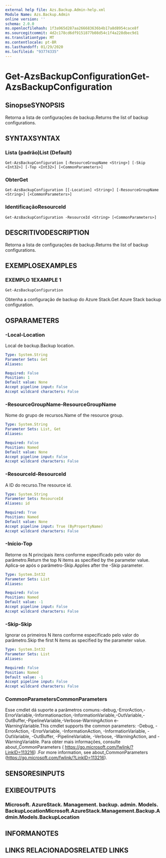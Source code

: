 ```yaml
---
external help file: Azs.Backup.Admin-help.xml
Module Name: Azs.Backup.Admin
online version: ''
schema: 2.0.0
ms.openlocfilehash: 1f3a965d287aa266683636b4b17a8d8954cace8f
ms.sourcegitcommit: 4d2c178cd6df9151877b08d54c1f4a228dbec9d1
ms.translationtype: MT
ms.contentlocale: pt-BR
ms.lasthandoff: 01/29/2020
ms.locfileid: "93774335"
---
```

# <span data-ttu-id="9bd6e-101">Get-AzsBackupConfiguration</span><span class="sxs-lookup"><span data-stu-id="9bd6e-101">Get-AzsBackupConfiguration</span></span>

## <span data-ttu-id="9bd6e-102">Sinopse</span><span class="sxs-lookup"><span data-stu-id="9bd6e-102">SYNOPSIS</span></span>
<span data-ttu-id="9bd6e-103">Retorna a lista de configurações de backup.</span><span class="sxs-lookup"><span data-stu-id="9bd6e-103">Returns the list of backup configurations.</span></span>

## <span data-ttu-id="9bd6e-104">SYNTAX</span><span class="sxs-lookup"><span data-stu-id="9bd6e-104">SYNTAX</span></span>

### <span data-ttu-id="9bd6e-105">Lista (padrão)</span><span class="sxs-lookup"><span data-stu-id="9bd6e-105">List (Default)</span></span>
```
Get-AzsBackupConfiguration [-ResourceGroupName <String>] [-Skip <Int32>] [-Top <Int32>] [<CommonParameters>]
```

### <span data-ttu-id="9bd6e-106">Obter</span><span class="sxs-lookup"><span data-stu-id="9bd6e-106">Get</span></span>
```
Get-AzsBackupConfiguration [[-Location] <String>] [-ResourceGroupName <String>] [<CommonParameters>]
```

### <span data-ttu-id="9bd6e-107">Identificação</span><span class="sxs-lookup"><span data-stu-id="9bd6e-107">ResourceId</span></span>
```
Get-AzsBackupConfiguration -ResourceId <String> [<CommonParameters>]
```

## <span data-ttu-id="9bd6e-108">DESCRITIVO</span><span class="sxs-lookup"><span data-stu-id="9bd6e-108">DESCRIPTION</span></span>
<span data-ttu-id="9bd6e-109">Retorna a lista de configurações de backup.</span><span class="sxs-lookup"><span data-stu-id="9bd6e-109">Returns the list of backup configurations.</span></span>

## <span data-ttu-id="9bd6e-110">EXEMPLOS</span><span class="sxs-lookup"><span data-stu-id="9bd6e-110">EXAMPLES</span></span>

### <span data-ttu-id="9bd6e-111">EXEMPLO 1</span><span class="sxs-lookup"><span data-stu-id="9bd6e-111">EXAMPLE 1</span></span>
```
Get-AzsBackupConfiguration
```

<span data-ttu-id="9bd6e-112">Obtenha a configuração de backup do Azure Stack.</span><span class="sxs-lookup"><span data-stu-id="9bd6e-112">Get Azure Stack backup configuration.</span></span>

## <span data-ttu-id="9bd6e-113">OS</span><span class="sxs-lookup"><span data-stu-id="9bd6e-113">PARAMETERS</span></span>

### <span data-ttu-id="9bd6e-114">-Local</span><span class="sxs-lookup"><span data-stu-id="9bd6e-114">-Location</span></span>
<span data-ttu-id="9bd6e-115">Local de backup.</span><span class="sxs-lookup"><span data-stu-id="9bd6e-115">Backup location.</span></span>

```yaml
Type: System.String
Parameter Sets: Get
Aliases:

Required: False
Position: 1
Default value: None
Accept pipeline input: False
Accept wildcard characters: False
```

### <span data-ttu-id="9bd6e-116">-ResourceGroupName</span><span class="sxs-lookup"><span data-stu-id="9bd6e-116">-ResourceGroupName</span></span>
<span data-ttu-id="9bd6e-117">Nome do grupo de recursos.</span><span class="sxs-lookup"><span data-stu-id="9bd6e-117">Name of the resource group.</span></span>

```yaml
Type: System.String
Parameter Sets: List, Get
Aliases:

Required: False
Position: Named
Default value: None
Accept pipeline input: False
Accept wildcard characters: False
```

### <span data-ttu-id="9bd6e-118">-ResourceId</span><span class="sxs-lookup"><span data-stu-id="9bd6e-118">-ResourceId</span></span>
<span data-ttu-id="9bd6e-119">A ID do recurso.</span><span class="sxs-lookup"><span data-stu-id="9bd6e-119">The resource id.</span></span>

```yaml
Type: System.String
Parameter Sets: ResourceId
Aliases: id

Required: True
Position: Named
Default value: None
Accept pipeline input: True (ByPropertyName)
Accept wildcard characters: False
```

### <span data-ttu-id="9bd6e-120">-Início</span><span class="sxs-lookup"><span data-stu-id="9bd6e-120">-Top</span></span>
<span data-ttu-id="9bd6e-121">Retorne os N principais itens conforme especificado pelo valor do parâmetro.</span><span class="sxs-lookup"><span data-stu-id="9bd6e-121">Return the top N items as specified by the parameter value.</span></span>
<span data-ttu-id="9bd6e-122">Aplica-se após o parâmetro-Skip.</span><span class="sxs-lookup"><span data-stu-id="9bd6e-122">Applies after the -Skip parameter.</span></span>

```yaml
Type: System.Int32
Parameter Sets: List
Aliases:

Required: False
Position: Named
Default value: -1
Accept pipeline input: False
Accept wildcard characters: False
```

### <span data-ttu-id="9bd6e-123">-Skip</span><span class="sxs-lookup"><span data-stu-id="9bd6e-123">-Skip</span></span>
<span data-ttu-id="9bd6e-124">Ignorar os primeiros N itens conforme especificado pelo valor do parâmetro.</span><span class="sxs-lookup"><span data-stu-id="9bd6e-124">Skip the first N items as specified by the parameter value.</span></span>

```yaml
Type: System.Int32
Parameter Sets: List
Aliases:

Required: False
Position: Named
Default value: -1
Accept pipeline input: False
Accept wildcard characters: False
```

### <span data-ttu-id="9bd6e-125">CommonParameters</span><span class="sxs-lookup"><span data-stu-id="9bd6e-125">CommonParameters</span></span>
<span data-ttu-id="9bd6e-126">Esse cmdlet dá suporte a parâmetros comuns:-debug,-ErrorAction,-ErrorVariable,-Informationaction,-InformationVariable,-OutVariable,-OutBuffer,-PipelineVariable,-Verbose-WarningAction e-WarningVariable.</span><span class="sxs-lookup"><span data-stu-id="9bd6e-126">This cmdlet supports the common parameters: -Debug, -ErrorAction, -ErrorVariable, -InformationAction, -InformationVariable, -OutVariable, -OutBuffer, -PipelineVariable, -Verbose, -WarningAction, and -WarningVariable.</span></span> <span data-ttu-id="9bd6e-127">Para obter mais informações, consulte about_CommonParameters ( https://go.microsoft.com/fwlink/?LinkID=113216) .</span><span class="sxs-lookup"><span data-stu-id="9bd6e-127">For more information, see about_CommonParameters (https://go.microsoft.com/fwlink/?LinkID=113216).</span></span>

## <span data-ttu-id="9bd6e-128">SENSORES</span><span class="sxs-lookup"><span data-stu-id="9bd6e-128">INPUTS</span></span>

## <span data-ttu-id="9bd6e-129">EXIBE</span><span class="sxs-lookup"><span data-stu-id="9bd6e-129">OUTPUTS</span></span>

### <span data-ttu-id="9bd6e-130">Microsoft. AzureStack. Management. backup. admin. Models. BackupLocation</span><span class="sxs-lookup"><span data-stu-id="9bd6e-130">Microsoft.AzureStack.Management.Backup.Admin.Models.BackupLocation</span></span>

## <span data-ttu-id="9bd6e-131">INFORMA</span><span class="sxs-lookup"><span data-stu-id="9bd6e-131">NOTES</span></span>

## <span data-ttu-id="9bd6e-132">LINKS RELACIONADOS</span><span class="sxs-lookup"><span data-stu-id="9bd6e-132">RELATED LINKS</span></span>
